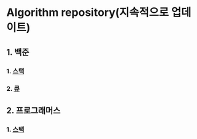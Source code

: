 # Algorithm repository(지속적으로 업데이트)

## 1. 백준
### 1. [스택](https://github.com/Umhyunbin/Algorithm/tree/master/BAEKJOON/Stack)
### 2. [큐](https://github.com/Umhyunbin/Algorithm/tree/master/BAEKJOON/Queue)

## 2. 프로그래머스
### 1. [스택](https://github.com/Umhyunbin/Algorithm/tree/master/PROGRAMMERS/Stack)
